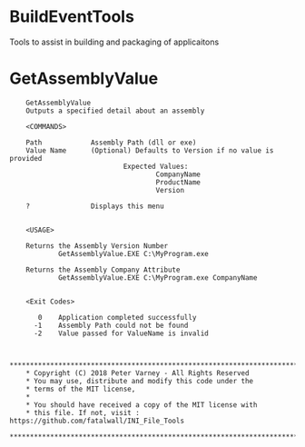# BuildEventTools
Tools to assist in building and packaging of applicaitons

# GetAssemblyValue

        GetAssemblyValue
        Outputs a specified detail about an assembly

        <COMMANDS>

        Path            Assembly Path (dll or exe)
        Value Name      (Optional) Defaults to Version if no value is provided
                                Expected Values:
                                        CompanyName
                                        ProductName
                                        Version

        ?               Displays this menu


        <USAGE>

        Returns the Assembly Version Number
                GetAssemblyValue.EXE C:\MyProgram.exe

        Returns the Assembly Company Attribute
                GetAssemblyValue.EXE C:\MyProgram.exe CompanyName


        <Exit Codes>

           0    Application completed successfully
          -1    Assembly Path could not be found
          -2    Value passed for ValueName is invalid


        *************************************************************************
        * Copyright (C) 2018 Peter Varney - All Rights Reserved
        * You may use, distribute and modify this code under the
        * terms of the MIT license,
        *
        * You should have received a copy of the MIT license with
        * this file. If not, visit : https://github.com/fatalwall/INI_File_Tools
        *************************************************************************